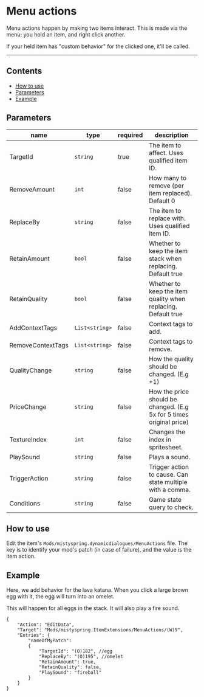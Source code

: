 # Menu actions

Menu actions happen by making two items interact. This is made via the menu: you hold an item, and right click another.

If your held item has "custom behavior" for the clicked one, it'll be called.

------------------------------

## Contents
* [How to use](#how-to-use)
* [Parameters](#parameters)
* [Example](#example)


## Parameters
| name              | type           | required | description                                                          |
|-------------------|----------------|----------|----------------------------------------------------------------------|
| TargetId          | `string`       | true     | The item to affect. Uses qualified item ID.                          |
| RemoveAmount      | `int`          | false    | How many to remove (per item replaced). Default 0                    |
| ReplaceBy         | `string`       | false    | The item to replace with. Uses qualified item ID.                    |
| RetainAmount      | `bool`         | false    | Whether to keep the item stack when replacing. Default true          |
| RetainQuality     | `bool`         | false    | Whether to keep the item quality when replacing. Default true        |
| AddContextTags    | `List<string>` | false    | Context tags to add.                                                 |
| RemoveContextTags | `List<string>` | false    | Context tags to remove.                                              |
| QualityChange     | `string`       | false    | How the quality should be changed. (E.g +1)                          |
| PriceChange       | `string`       | false    | How the price should be changed. (E.g 5x for 5 times original price) |
| TextureIndex      | `int`          | false    | Changes the index in spritesheet.                                    |
| PlaySound         | `string`       | false    | Plays a sound.                                                       |
| TriggerAction     | `string`       | false    | Trigger action to cause. Can state multiple with a comma.            |
| Conditions        | `string`       | false    | Game state query to check.                                           |

## How to use

Edit the item's `Mods/mistyspring.dynamicdialogues/MenuActions` file.
The key is to identify your mod's patch (in case of failure), and the value is the item action.

## Example

Here, we add behavior for the lava katana.
When you click a large brown egg with it, the egg will turn into an omelet.

This will happen for all eggs in the stack. It will also play a fire sound.

```
{
    "Action": "EditData",
    "Target": "Mods/mistyspring.ItemExtensions/MenuActions/(W)9",
    "Entries": {
        "nameOfMyPatch":
        {
            "TargetId": "(O)182", //egg
            "ReplaceBy": "(O)195", //omelet
            "RetainAmount": true,
            "RetainQuality": false,
            "PlaySound": "fireball"
        }
    }
}
```